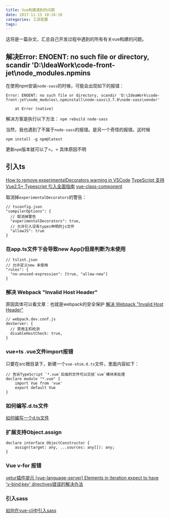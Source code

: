 ```yaml
---
title: Vue构建遇到的问题
date: 2017-11-15 18:34:10
categories: 工具配置
tags:
---
```

这将是一篇杂文，汇总自己开发过程中遇到的所有有关vue构建的问题。
<!-- more -->
## 解决Error: ENOENT: no such file or directory, scandir 'D:\IdeaWork\code-front-jet\node_modules\.npmins
在使用npm安装`node-sass`的时候，可能会出现如下的报错：
```
Error: ENOENT: no such file or directory, scandir 'D:\IdeaWork\code-front-jet\node_modules\.npminstall\node-sass\3.7.0\node-sass\vendor'

    at Error (native)
```
解决方案是执行以下方法：
`npm rebuild node-sass`

当然，我也遇到了不属于`node-sass`的报错。是另一个奇怪的报错。这时候
```
npm install -g npm@latest
```
更新`npm`版本就可以了=。= 具体原因不明

## 引入ts
[How to remove experimentalDecorators warning in VSCode](https://ihatetomatoes.net/how-to-remove-experimentaldecorators-warning-in-vscode/)
[TypeScript 支持](https://cn.vuejs.org/v2/guide/typescript.html)
[Vue2.5+ Typescript 引入全面指南](https://segmentfault.com/a/1190000011853167#articleHeader5)
[vue-class-component](https://github.com/vuejs/vue-class-component)

取消掉`experimentalDecorators`的警告：
```
// tsconfig.json
"compilerOptions": {
  // 取消掉警告
  "experimentalDecorators": true,
  // 允许引入没有types申明的js文件
  "allowJS": true
}

```

### 在app.ts文件下会导致new App()但是判断为未使用
```
// tslint.json
// 允许定义new 未使用
"rules": {
  "no-unused-expression": [true, "allow-new"]
}
```

### 解决 Webpack "Invalid Host Header"
原因具体可以看文章：也就是webpack的安全保护
[解决 Webpack "Invalid Host Header"](http://blog.csdn.net/salmonellavaccine/article/details/75332654)
```
// webpack.dev.conf.js
devServer: {
  // 禁用主机检测
  disableHostCheck: true,
}
```

### vue+ts .vue文件import报错
只要在src根目录下，新建一个`vue-shim.d.ts`文件，里面内容如下：
```
// 告诉TypeScript `*.vue`后缀的文件可以交给`vue`模块来处理
declare module "*.vue" {
    import Vue from 'vue'
    export default Vue
}
```

### 如何编写.d.ts文件
[如何编写一个d.ts文件](https://segmentfault.com/a/1190000009247663)

### 扩展支持Object.assign
```
declare interface ObjectConstructor {
    assign(target: any, ...sources: any[]): any;
}
```

### Vue v-for 报错
[vetur插件提示 [vue-language-server] Elements in iteration expect to have 'v-bind:key' directives错误的解决办法](http://blog.csdn.net/xufangfang99/article/details/77882792)

### 引入sass
[如何在vue-cli中引入sass](https://www.cnblogs.com/rainheader/p/6505366.html)
